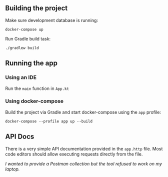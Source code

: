 ## Building the project

Make sure development database is running:
```
docker-compose up
```

Run Gradle build task:
```
./gradlew build
```

## Running the app

### Using an IDE

Run the `main` function in `App.kt`

### Using docker-compose

Build the project via Gradle and start docker-compose using the `app` profile:
```
docker-compose --profile app up --build
```

## API Docs

There is a very simple API documentation provided in the `app.http` file. Most code editors should allow executing requests directly from the file. 

*I wanted to provide a Postman collection but the tool refused to work on my laptop.*
